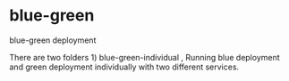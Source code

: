 # blue-green
blue-green deployment 

There  are two folders 1) blue-green-individual , Running blue deployment and green deployment individually with two different services.
